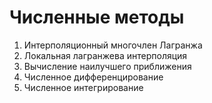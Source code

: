 # Численные методы

1. Интерполяционный многочлен Лагранжа
2. Локальная лагранжева интерполяция
3. Вычисление наилучшего приближения
4. Численное дифференцирование
5. Численное интегрирование
